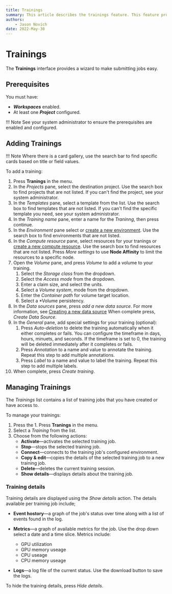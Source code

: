 ```yaml
---
title: Trainings
summary: This article describes the trainings feature. This feature provides a wizard like experience to submit training jobs.
authors:
    - Jason Novich
date: 2022-May-30
---
```

# Trainings

The **Trainings** interface provides a wizard to make submitting jobs easy.

## Prerequisites

You must have:

* ***Workspaces*** enabled.
* At least one ***Project*** configured.

!!! Note
    See your system administrator to ensure the prerequisites are enabled and configured.

## Adding Trainings

!!! Note
    Where there is a card gallery, use the search bar to find specific cards based on title or field values.

To add a training:

1. Press **Tranings** in the menu.
2. In the *Projects* pane, select the destination project. Use the search box to find projects that are not listed. If you can't find the project, see your system administrator.
3. In the *Templates* pane, select a template from the list. Use the search box to find templates that are not listed. If you can't find the specific template you need, see your system administrator.
4. In the *Training name* pane, enter a name for the *Traninng*, then press continue.
5. In the *Environment* pane select or [create a new environment](workspaces/create/create-env.md). Use the search box to find environments that are not listed.
6. In the *Compute resource* pane, select resources for your tranings or [create a new compute resource](workspaces/create/create-compute.md). Use the search box to find resources that are not listed. Press *More settings* to use **Node Affinity** to limit the resources to a specific node.
7. Open the *Volume* pane, and press *Volume* to add a volume to your training.
   1. Select the *Storage class* from the dropdown.
   2. Select the *Access mode* from the dropdown.
   3. Enter a claim size, and select the units.
   4. Select a *Volume system*, mode from the dropdown.
   5. Enter the *Container path* for volume target location.
   6. Select a *Volume persistency.
8. In the *Data sources* pane, press *add a new data source*. For more information, see [Creating a new data source](workspaces/create/create-ds.md) When complete press, *Create Data Source*.
9. In the *General* pane, add special settings for your training (optional):
   1. Press *Auto-deletion* to delete the training automatically when it either completes or fails. You can configure the timeframe in days, hours, minuets, and seconds. If the timeframe is set to 0, the training will be deleted immediately after it completes or fails.
   2. Press *Annotation* to a name and value to annotate the training. Repeat this step to add multiple annotations.
   3. Press *Label* to a name and value to label the training. Repeat this step to add multiple labels.
10. When complete, press *Create training*.

## Managing Trainings

The *Trainings* list contains a list of training jobs that you have created or have access to.

To manage your trainings:

1. Press the 1. Press **Tranings** in the menu.
2. Select a *Training* from the list.
3. Choose from the following actions:
    * **Activate**&mdash;activates the selected training job.
    * **Stop**&mdash;stops the selected training job.
    * **Connect**&mdash;connects to the training job's configured environment.
    * **Copy & edit**&mdash;copies the details of the selected training job to a new training job.
    * **Delete**&mdash;deletes the current training session.
    * **Show details**&mdash;displays details about the training job.

### Training details

Training details are displayed using the *Show details* action. The details available per training job include;

* **Event hostory**&mdash;a graph of the job's status over time along with a list of events found in the log.
* **Metrics**&mdash;a graph of available metrics for the job. Use the drop down select a date and a time slice. Metrics include:

    * GPU utilization
    * GPU memory useage
    * CPU useage
    * CPU memory useage

* **Logs**&mdash;a log file of the current status. Use the download button to save the logs.

To hide the training details, press *Hide details*.
